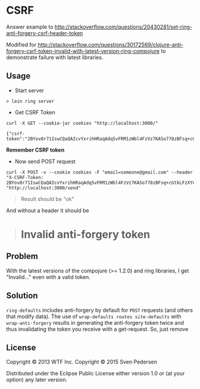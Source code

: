 # CSRF

Answer example to http://stackoverflow.com/questions/20430281/set-ring-anti-forgery-csrf-header-token

Modified for http://stackoverflow.com/questions/30172569/clojure-anti-forgery-csrf-token-invalid-with-latest-version-ring-compojure
 to demonstrate failure with latest libraries.

## Usage

- Start server

```> lein ring server```

- Get CSRF Token

```
curl -X GET --cookie-jar cookies "http://localhost:3000/"

{"csrf-token":"2BYov8r71IswCQaQAIcvYxrihHRaqAdq5vFRM1zWbl4FzVz7KASo778zBFsq+cGtkLFzXYoUbWd0BqiU"}
```

**Remember CSRF token**

- Now send POST request

```
curl -X POST -v --cookie cookies -F "email=someone@gmail.com" --header "X-CSRF-Token: 2BYov8r71IswCQaQAIcvYxrihHRaqAdq5vFRM1zWbl4FzVz7KASo778zBFsq+cGtkLFzXYoUbWd0BqiU" "http://localhost:3000/send"
```

> Result should be "ok"

And without a header it should be

> <h1>Invalid anti-forgery token</h1>

## Problem

With the latest versions of the compojure (>= 1.2.0) and ring libraries, I get "Invalid..." even with a valid token.

## Solution
`ring-defaults` includes anti-forgery by default for `POST` requests (and others that modify data).
The use of `wrap-defaults routes site-defaults` with `wrap-anti-forgery` results in generating the anti-forgery token
twice and thus invalidating the token you receive with a get-request. So, just remove

## License

Copyright © 2013 WTF Inc.
Copyright © 2015 Sven Pedersen

Distributed under the Eclipse Public License either version 1.0 or (at
your option) any later version.
